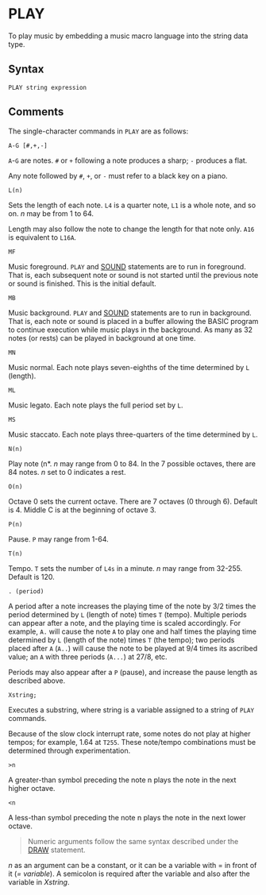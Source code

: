 # PLAY

To play music by embedding a music macro language into the string data type.

## Syntax

`PLAY string expression`

## Comments

The single-character commands in `PLAY` are as follows:

`A-G [#,+,-]`

`A`-`G` are notes. `#` or `+` following a note produces a sharp; `-` produces a flat.

Any note followed by `#`, `+`, or `-` must refer to a black key on a piano.

`L(n)`

Sets the length of each note. `L4` is a quarter note, `L1` is a whole note, and so on. *n* may be from 1 to 64.

Length may also follow the note to change the length for that note only. `A16` is equivalent to `L16A`.

`MF`

Music foreground. `PLAY` and [SOUND](SOUND) statements are to run in foreground. That is, each subsequent note or sound is not started until the previous note or sound is finished. This is the initial default.

`MB`

Music background. `PLAY` and [SOUND](SOUND) statements are to run in background. That is, each note or sound is placed in a buffer allowing the BASIC program to continue execution while music plays in the background. As many as 32 notes (or rests) can be played in background at one time.

`MN`

Music normal. Each note plays seven-eighths of the time determined by `L` (length).

`ML`

Music legato. Each note plays the full period set by `L`.

`MS`

Music staccato. Each note plays three-quarters of the time determined by `L`.

`N(n)`

Play note (n*. *n* may range from 0 to 84. In the 7 possible octaves, there are 84 notes. *n* set to 0 indicates a rest.

`O(n)`

Octave 0 sets the current octave. There are 7 octaves (0 through 6). Default is 4. Middle C is at the beginning of octave 3.

`P(n)`

Pause. `P` may range from 1-64.

`T(n)`

Tempo. `T` sets the number of `L4s` in a minute. *n* may range from 32-255. Default is 120.

`. (period)`

A period after a note increases the playing time of the note by 3/2 times the period determined by `L` (length of note) times `T` (tempo). Multiple periods can appear after a note, and the playing time is scaled accordingly. For example, `A.` will cause the note `A` to play one and half times the playing time determined by `L` (length of the note) times `T` (the tempo); two periods placed after `A` (`A..`) will cause the note to be played at 9/4 times its ascribed value; an `A` with three periods (`A...`) at 27/8, etc.

Periods may also appear after a `P` (pause), and increase the pause length as described above.

`Xstring;`

Executes a substring, where string is a variable assigned to a string of `PLAY` commands.

Because of the slow clock interrupt rate, some notes do not play at higher tempos; for example, 1.64 at `T255`. These note/tempo combinations must be determined through experimentation.

`>n`

A greater-than symbol preceding the note n plays the note in the next higher octave.

`<n`

A less-than symbol preceding the note n plays the note in the next lower octave.

> Numeric arguments follow the same syntax described under the [DRAW](DRAW) statement.

*n* as an argument can be a constant, or it can be a variable with = in front of it (*= variable*). A semicolon is required after the variable and also after the variable in *Xstring*.
